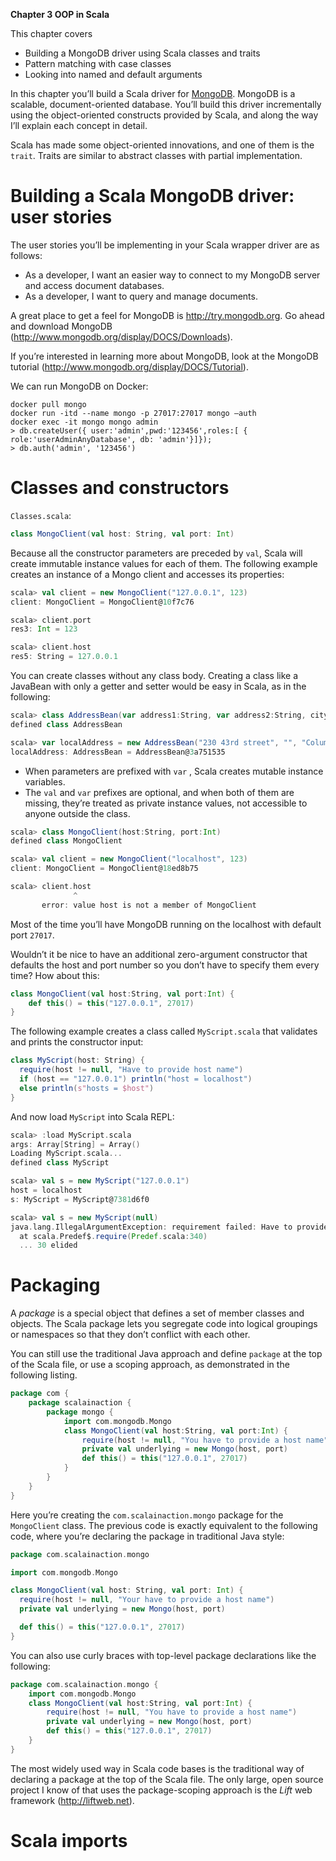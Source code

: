 **Chapter 3 OOP in Scala**


This chapter covers
- Building a MongoDB driver using Scala classes and traits
- Pattern matching with case classes
- Looking into named and default arguments

In this chapter you’ll build a Scala driver for [MongoDB](www.mongodb.org/display/DOCS/Home). MongoDB is a scalable, document-oriented database. You’ll build this driver incrementally using the object-oriented constructs provided by Scala, and along the way I’ll explain each concept in detail.

Scala has made some object-oriented innovations, and one of them is the `trait`. Traits are similar to abstract classes with partial implementation. 


# Building a Scala MongoDB driver: user stories

The user stories you’ll be implementing in your Scala wrapper driver are as follows:
- As a developer, I want an easier way to connect to my MongoDB server and access document databases.
- As a developer, I want to query and manage documents.


A great place to get a feel for MongoDB is http://try.mongodb.org. Go ahead and download MongoDB (http://www.mongodb.org/display/DOCS/Downloads).


If you’re interested in learning more about MongoDB, look at the MongoDB tutorial (http://www.mongodb.org/display/DOCS/Tutorial).

We can run MongoDB on Docker:
```
docker pull mongo 
docker run -itd --name mongo -p 27017:27017 mongo –auth 
docker exec -it mongo mongo admin 
> db.createUser({ user:'admin',pwd:'123456',roles:[ { role:'userAdminAnyDatabase', db: 'admin'}]}); 
> db.auth('admin', '123456') 
```


# Classes and constructors
`Classes.scala`:
```scala
class MongoClient(val host: String, val port: Int)
```

Because all the constructor parameters are preceded by `val`, Scala will create immutable instance values for each of them. The following example creates an instance of a Mongo client and accesses its properties:
```scala
scala> val client = new MongoClient("127.0.0.1", 123)
client: MongoClient = MongoClient@10f7c76

scala> client.port
res3: Int = 123

scala> client.host
res5: String = 127.0.0.1
```

You can create classes without any class body. Creating a class like a JavaBean with only a getter and setter would be easy in Scala, as in the following:
```scala
scala> class AddressBean(var address1:String, var address2:String, city:String, zipCode:Int)
defined class AddressBean

scala> var localAddress = new AddressBean("230 43rd street", "", "Columbus", 43233)
localAddress: AddressBean = AddressBean@3a751535
```


- When parameters are prefixed with `var` , Scala creates mutable instance variables.
- The `val` and `var` prefixes are optional, and when both of them are missing, they’re treated as private instance values, not accessible to anyone outside the class.

```scala
scala> class MongoClient(host:String, port:Int)
defined class MongoClient

scala> val client = new MongoClient("localhost", 123)
client: MongoClient = MongoClient@18ed8b75

scala> client.host
              ^
       error: value host is not a member of MongoClient
```
Most of the time you’ll have MongoDB running on the localhost with default port `27017`.


Wouldn’t it be nice to have an additional zero-argument constructor that defaults the host and port number so you don’t have to specify them every time? How about this:

```scala
class MongoClient(val host:String, val port:Int) {
    def this() = this("127.0.0.1", 27017)
}
```

The following example creates a class called `MyScript.scala` that validates and prints the constructor input:
```scala
class MyScript(host: String) {
  require(host != null, "Have to provide host name")
  if (host == "127.0.0.1") println("host = localhost")
  else println(s"hosts = $host")
}
```


And now load `MyScript` into Scala REPL:
```scala
scala> :load MyScript.scala
args: Array[String] = Array()
Loading MyScript.scala...
defined class MyScript

scala> val s = new MyScript("127.0.0.1")
host = localhost
s: MyScript = MyScript@7381d6f0

scala> val s = new MyScript(null)
java.lang.IllegalArgumentException: requirement failed: Have to provide host name
  at scala.Predef$.require(Predef.scala:340)
  ... 30 elided
```


# Packaging
A *package* is a special object that defines a set of member classes and objects. The Scala package lets you segregate code into logical groupings or namespaces so that they don’t conflict with each other.


You can still use the traditional Java approach and define `package` at the top of the Scala file, or use a scoping approach, as demonstrated in the following listing.

```scala
package com {
    package scalainaction {
        package mongo {
            import com.mongodb.Mongo
            class MongoClient(val host:String, val port:Int) {
                require(host != null, "You have to provide a host name")
                private val underlying = new Mongo(host, port)
                def this() = this("127.0.0.1", 27017)
            }
        }
    }
}
```

Here you’re creating the `com.scalainaction.mongo` package for the `MongoClient` class. The previous code is exactly equivalent to the following code, where you’re declaring the package in traditional Java style:
```scala
package com.scalainaction.mongo

import com.mongodb.Mongo

class MongoClient(val host: String, val port: Int) {
  require(host != null, "Your have to provide a host name")
  private val underlying = new Mongo(host, port)

  def this() = this("127.0.0.1", 27017)
}
```
You can also use curly braces with top-level package declarations like the following:
```scala
package com.scalainaction.mongo {
    import com.mongodb.Mongo
    class MongoClient(val host:String, val port:Int) {
        require(host != null, "You have to provide a host name")
        private val underlying = new Mongo(host, port)
        def this() = this("127.0.0.1", 27017)
    }
}
```


The most widely used way in Scala code bases is the traditional way of declaring a package at the top of the Scala file. The only large, open source project I know of that uses the package-scoping approach is the *Lift* web framework (http://liftweb.net).


# Scala imports
